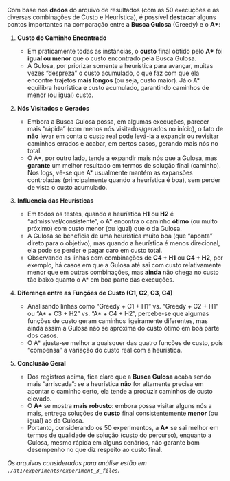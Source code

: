 Com base nos **dados** do arquivo de resultados (com as 50 execuções e as diversas combinações de Custo e Heurística), é possível **destacar** alguns pontos importantes na comparação entre a **Busca Gulosa** (Greedy) e o **A\***:

1. **Custo do Caminho Encontrado**

   - Em praticamente todas as instâncias, o **custo** final obtido pelo **A\*** foi **igual ou menor** que o custo encontrado pela Busca Gulosa.
   - A Gulosa, por priorizar somente a heurística para avançar, muitas vezes “despreza” o custo acumulado, o que faz com que ela encontre trajetos **mais longos** (ou seja, custo maior). Já o A\* equilibra heurística e custo acumulado, garantindo caminhos de menor (ou igual) custo.

2. **Nós Visitados e Gerados**

   - Embora a Busca Gulosa possa, em algumas execuções, parecer mais “rápida” (com menos nós visitados/gerados no início), o fato de **não** levar em conta o custo real pode levá-la a expandir ou revisitar caminhos errados e acabar, em certos casos, gerando mais nós no total.
   - O A\*, por outro lado, tende a expandir mais nós que a Gulosa, mas **garante** um melhor resultado em termos de solução final (caminho). Nos logs, vê-se que A\* usualmente mantém as expansões controladas (principalmente quando a heurística é boa), sem perder de vista o custo acumulado.

3. **Influencia das Heurísticas**

   - Em todos os testes, quando a heurística **H1** ou **H2** é “admissível/consistente”, o A\* encontra o caminho **ótimo** (ou muito próximo) com custo menor (ou igual) que o da Gulosa.
   - A Gulosa se beneficia de uma heurística muito boa (que “aponta” direto para o objetivo), mas quando a heurística é menos direcional, ela pode se perder e pagar caro em custo total.
   - Observando as linhas com combinações de **C4 + H1** ou **C4 + H2**, por exemplo, há casos em que a Gulosa até sai com custo relativamente menor que em outras combinações, mas **ainda** não chega no custo tão baixo quanto o A\* em boa parte das execuções.

4. **Diferença entre as Funções de Custo (C1, C2, C3, C4)**

   - Analisando linhas como “Greedy + C1 + H1” vs. “Greedy + C2 + H1” ou “A* + C3 + H2” vs. “A* + C4 + H2”, percebe-se que algumas funções de custo geram caminhos ligeiramente diferentes, mas ainda assim a Gulosa não se aproxima do custo ótimo em boa parte dos casos.
   - O A\* ajusta-se melhor a quaisquer das quatro funções de custo, pois “compensa” a variação do custo real com a heurística.

5. **Conclusão Geral**
   - Dos registros acima, fica claro que a **Busca Gulosa** acaba sendo mais “arriscada”: se a heurística **não** for altamente precisa em apontar o caminho certo, ela tende a produzir caminhos de custo elevado.
   - O **A\*** se mostra **mais robusto**: embora possa visitar alguns nós a mais, entrega soluções de **custo** final consistentemente **menor** (ou igual) ao da Gulosa.
   - Portanto, considerando os 50 experimentos, a **A\*** se sai melhor em termos de qualidade de solução (custo do percurso), enquanto a Gulosa, mesmo rápida em alguns cenários, não garante bom desempenho no que diz respeito ao custo final.

_Os arquivos considerados para análise estão em `./at1/experiments/experiment_3_files`._
